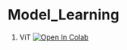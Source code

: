 # Model_Learning

1. ViT
[![Open In Colab](https://colab.research.google.com/assets/colab-badge.svg)](https://colab.research.google.com/drive/1h-RFjV6xqKwQhCBODGHzhmuRiiWtwXpX?usp=sharing)
